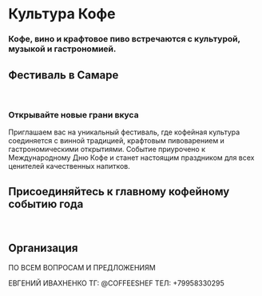 # Культура Кофе
###  Кофе, вино и крафтовое пиво встречаются с культурой, музыкой и гастрономией.

## Фестиваль в Самаре
<Badge type="tip" text="Сентябрь 28, 2025" /> <Badge type="warning" text="Станкозавод" /> <Badge type="info" text="3000 гостей" />
<br>

### Открывайте новые грани вкуса
Приглашаем вас на уникальный фестиваль, где кофейная культура соединяется с винной традицией, крафтовым пивоварением и гастрономическими открытиями. Событие приурочено к Международному Дню Кофе и станет настоящим праздником для всех ценителей качественных напитков.

<FestActivities />

## Присоединяйтесь к главному кофейному событию года
<FestPossibilities />
<br>
<FestTerms />

## Организация
ПО ВСЕМ ВОПРОСАМ И ПРЕДЛОЖЕНИЯМ

ЕВГЕНИЙ ИВАХНЕНКО
ТГ: @COFFEESHEF 
ТЕЛ: +79958330295
